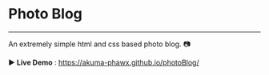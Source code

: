 # Photo Blog 
---

An extremely simple html and css based photo blog. :camera:

:arrow_forward: **Live Demo** : https://akuma-phawx.github.io/photoBlog/
